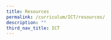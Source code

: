 ```yaml
---
title: Resources
permalink: /curriculum/ICT/resources/
description: ""
third_nav_title: ICT
---
```

